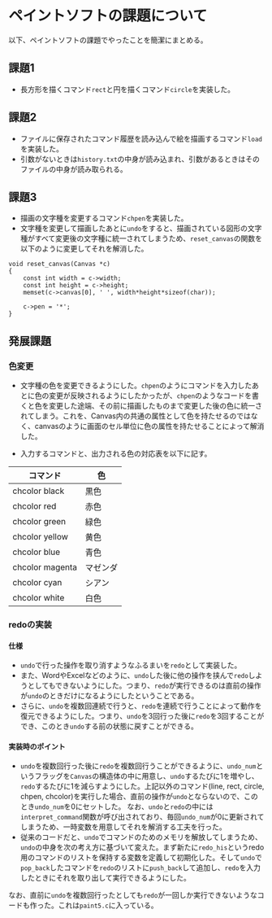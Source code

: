 # ペイントソフトの課題について
以下、ペイントソフトの課題でやったことを簡潔にまとめる。

## 課題1
- 長方形を描くコマンド`rect`と円を描くコマンド`circle`を実装した。

## 課題2
- ファイルに保存されたコマンド履歴を読み込んで絵を描画するコマンド`load`を実装した。
- 引数がないときは`history.txt`の中身が読み込まれ、引数があるときはそのファイルの中身が読み取られる。

## 課題3
- 描画の文字種を変更するコマンド`chpen`を実装した。
- 文字種を変更して描画したあとに`undo`をすると、描画されている図形の文字種がすべて変更後の文字種に統一されてしまうため、`reset_canvas`の関数を以下のように変更してそれを解消した。
```
void reset_canvas(Canvas *c)
{
    const int width = c->width;
    const int height = c->height;
    memset(c->canvas[0], ' ', width*height*sizeof(char));

    c->pen = '*';
}
```

## 発展課題
### 色変更
- 文字種の色を変更できるようにした。`chpen`のようにコマンドを入力したあとに色の変更が反映されるようにしたかったが、`chpen`のようなコードを書くと色を変更した途端、その前に描画したものまで変更した後の色に統一されてしまう。これを、Canvas内の共通の属性として色を持たせるのではなく、canvasのように画面のセル単位に色の属性を持たせることによって解消した。

- 入力するコマンドと、出力される色の対応表を以下に記す。

| コマンド | 色 |
----|---- 
| chcolor black | 黒色 |
| chcolor red | 赤色 |
| chcolor green | 緑色 | 
| chcolor yellow | 黄色 |
| chcolor blue | 青色 |
| chcolor magenta | マゼンダ |
| chcolor cyan | シアン |
| chcolor white | 白色 |

### redoの実装
#### 仕様
- `undo`で行った操作を取り消すようなふるまいを`redo`として実装した。
- また、WordやExcelなどのように、`undo`した後に他の操作を挟んで`redo`しようとしてもできないようにした。つまり、`redo`が実行できるのは直前の操作が`undo`のときだけになるようにしたということである。
- さらに、`undo`を複数回連続で行うと、`redo`を連続で行うことによって動作を復元できるようにした。つまり、`undo`を3回行った後に`redo`を3回することができ、このとき`undo`する前の状態に戻すことができる。
#### 実装時のポイント
- `undo`を複数回行った後に`redo`を複数回行うことができるように、`undo_num`というフラッグを`Canvas`の構造体の中に用意し、`undo`するたびに1を増やし、`redo`するたびに1を減らすようにした。上記以外のコマンド(line, rect, circle, chpen, chcolor)を実行した場合、直前の操作が`undo`とならないので、このとき`undo_num`を0にセットした。
  なお、`undo`と`redo`の中には`interpret_command`関数が呼び出されており、毎回`undo_num`が0に更新されてしまうため、一時変数を用意してそれを解消する工夫を行った。
- 従来のコードだと、`undo`でコマンドのためのメモリを解放してしまうため、`undo`の中身を次の考え方に基づいて変えた。まず新たに`redo_his`というredo用のコマンドのリストを保持する変数を定義して初期化した。そして`undo`で`pop_back`したコマンドを`redo`のリストに`push_back`して追加し、`redo`を入力したときにそれを取り出して実行できるようにした。

なお、直前に`undo`を複数回行ったとしても`redo`が一回しか実行できないようなコードも作った。これは`paint5.c`に入っている。
